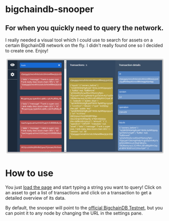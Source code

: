 # bigchaindb-snooper
## For when you quickly need to query the network.

I really needed a visual tool which I could use to search for assets on a certain BigchainDB network on the fly. I didn't really found one so I decided to create one. Enjoy!

![UI Screenshot](img/screen.png)

# How to use

You just [load the page](https://artus.github.io/bigchaindb-snooper/) and start typing a string you want to query! Click on an asset to get a list of transactions and click on a transaction to get a detailed overview of its data.

By default, the snooper will point to the [official BigchainDB Testnet](https://testnet.bigchaindb.com/), but you can point it to any node by changing the URL in the settings pane.
